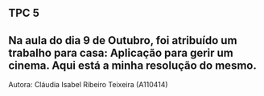 **TPC 5**
- 
Na aula do dia 9 de Outubro, foi atribuído um trabalho para casa: Aplicação para gerir um cinema. Aqui está a minha resolução do mesmo.
- 
Autora: Cláudia Isabel Ribeiro Teixeira (A110414)
